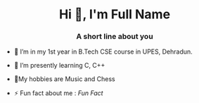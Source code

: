 <h1 align="center">Hi 👋, I'm Full Name</h1>
<h3 align="center">A short line about you</h3>

- 🔭 I’m in my 1st year in B.Tech CSE course in UPES, Dehradun.
- 🌱 I’m presently learning  C, C++
- 💬My hobbies are Music and Chess

- ⚡ Fun fact about me :   *Fun Fact*
